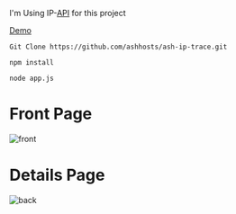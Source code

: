 I'm Using IP-[API](http://ip-api.com/) for this project

[Demo](https://iptrace.ashhost.in)

```
Git Clone https://github.com/ashhosts/ash-ip-trace.git
```
```
npm install
```
```
node app.js
```
# Front Page

![front](https://user-images.githubusercontent.com/86522880/133987815-7fba14f7-7d49-4215-8d64-d3da689ef8c3.png)

# Details Page

![back](https://user-images.githubusercontent.com/86522880/133988216-bdf808a8-845d-46d3-95ca-09e02267b468.png)
